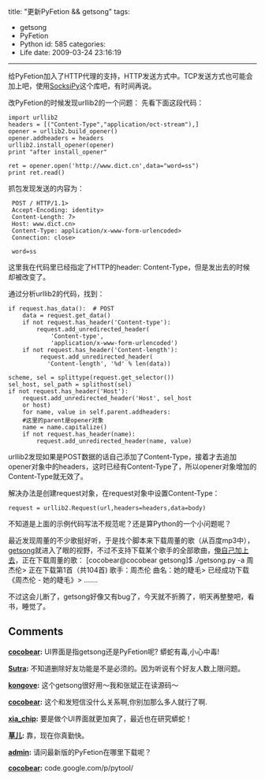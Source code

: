title: "更新PyFetion && getsong"
tags:
  - getsong
  - PyFetion
  - Python
id: 585
categories:
  - Life
date: 2009-03-24 23:16:19
---

给PyFetion加入了HTTP代理的支持，HTTP发送方式中。TCP发送方式也可能会加上吧，使用[SocksiPy](http://socksipy.sourceforge.net/)这个库吧，有时间再说。

改PyFetion的时候发现urllib2的一个问题：
先看下面这段代码：


	import urllib2
	headers = [("Content-Type","application/oct-stream"),]
	opener = urllib2.build_opener()
	opener.addheaders = headers
	urllib2.install_opener(opener)
	print "after install_opener"

	ret = opener.open('http://www.dict.cn',data="word=ss")
	print ret.read()


抓包发现发送的内容为：

     POST / HTTP/1.1> 
     Accept-Encoding: identity> 
     Content-Length: 7> 
     Host: www.dict.cn> 
     Content-Type: application/x-www-form-urlencoded> 
     Connection: close> 
     
     word=ss

这里我在代码里已经指定了HTTP的header: Content-Type，但是发出去的时候却被改变了。

通过分析urllib2的代码，找到：


	if request.has_data():  # POST
	    data = request.get_data()
	    if not request.has_header('Content-type'):
	        request.add_unredirected_header(
	            'Content-type',
	            'application/x-www-form-urlencoded')
	    if not request.has_header('Content-length'):
	         request.add_unredirected_header(
	           'Content-length', '%d' % len(data))

	scheme, sel = splittype(request.get_selector())
	sel_host, sel_path = splithost(sel)
	if not request.has_header('Host'):
	    request.add_unredirected_header('Host', sel_host 
	    or host)
	    for name, value in self.parent.addheaders:
	    #这里的parent是opener对象
	    name = name.capitalize()
	    if not request.has_header(name):
	        request.add_unredirected_header(name, value)

urllib2发现如果是POST数据的话自己添加了Content-Type，接着才去追加opener对象中的headers，这时已经有Content-Type了，所以opener对象增加的Content-Type就无效了。

解决办法是创建request对象，在request对象中设置Content-Type：

 	request = urllib2.Request(url,headers=headers,data=body)

不知道是上面的示例代码写法不规范呢？还是算Python的一个小问题呢？ 

最近发现周董的不少歌挺好听，于是找个脚本来下载周董的歌（从百度mp3中），[ getsong](http://code.google.com/p/getsong)就进入了眼的视野，不过不支持下载某个歌手的全部歌曲，[俺自己加上去](http://code.google.com/p/getsong/source/list)，正在下载周董的歌：
     [cocobear@cocobear getsong]$ ./getsong.py -a 周杰伦> 
     正在下载第1首（共104首) 歌手：周杰伦 曲名：她的睫毛> 
     已经成功下载《周杰伦 - 她的睫毛》> 
     .......

不过这会儿断了，getsong好像又有bug了，今天就不折腾了，明天再整整吧，看书，睡觉了。
## Comments

**[cocobear](#5605 "2009-03-27 14:59:50"):** UI界面是指getsong还是PyFetion呢? 蟒蛇有毒,小心中毒!

**[Sutra](#5590 "2009-03-25 10:40:37"):** 不知道删除好友功能是不是必须的。因为听说有个好友人数上限问题。

**[kongove](#5878 "2009-05-09 11:04:58"):** 这个getsong很好用～我和张斌正在读源码～

**[cocobear](#5592 "2009-03-25 12:56:48"):** 这个和发短信没什么关系啊,你别加那么多人就行了啊.

**[xia_chip](#5601 "2009-03-26 23:08:35"):** 要是做个UI界面就更加爽了，最近也在研究蟒蛇！

**[草儿](#5586 "2009-03-25 08:36:37"):** 靠，现在你真勤快。

**[admin](#6237 "2009-07-14 11:46:48"):** 请问最新版的PyFetion在哪里下载呢？

**[cocobear](#6239 "2009-07-14 14:19:05"):** code.google.com/p/pytool/

